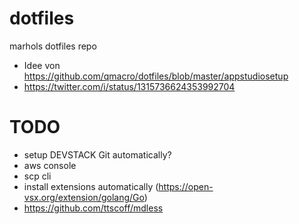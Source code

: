 # dotfiles
marhols dotfiles repo

+ Idee von https://github.com/qmacro/dotfiles/blob/master/appstudiosetup
+ https://twitter.com/i/status/1315736624353992704

# TODO
+ setup DEVSTACK Git automatically?
+ aws console
+ scp cli
+ install extensions automatically (https://open-vsx.org/extension/golang/Go)
+ https://github.com/ttscoff/mdless

